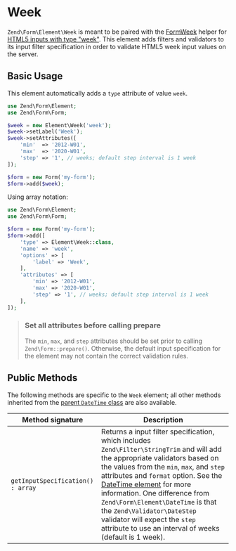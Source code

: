 # Week

`Zend\Form\Element\Week` is meant to be paired with the
[FormWeek](../helper/form-week.md) helper for
[HTML5 inputs with type "week"](http://www.whatwg.org/specs/web-apps/current-work/multipage/states-of-the-type-attribute.html#week-state-%28type=week%29).
This element adds filters and validators to its input filter specification in
order to validate HTML5 week input values on the server.

## Basic Usage

This element automatically adds a `type` attribute of value `week`.

```php
use Zend\Form\Element;
use Zend\Form\Form;

$week = new Element\Week('week');
$week->setLabel('Week');
$week->setAttributes([
    'min'  => '2012-W01',
    'max'  => '2020-W01',
    'step' => '1', // weeks; default step interval is 1 week
]);

$form = new Form('my-form');
$form->add($week);
```

Using array notation:

```php
use Zend\Form\Element;
use Zend\Form\Form;

$form = new Form('my-form');
$form->add([
	'type' => Element\Week::class,
	'name' => 'week',
	'options' => [
		'label' => 'Week',
	],
	'attributes' => [
		'min' => '2012-W01',
		'max' => '2020-W01',
		'step' => '1', // weeks; default step interval is 1 week
	],
]);
```

> ### Set all attributes before calling prepare
>
> The `min`, `max`, and `step` attributes should be set prior to calling
> `Zend\Form::prepare()`. Otherwise, the default input specification for the
> element may not contain the correct validation rules.

## Public Methods

The following methods are specific to the `Week` element; all other methods
inherited from the [parent `DateTime` class](date-time.md#public-methods) are also
available.

Method signature                  | Description
--------------------------------- | -----------
`getInputSpecification() : array` | Returns a input filter specification, which includes `Zend\Filter\StringTrim` and will add the appropriate validators based on the values from the `min`, `max`, and `step` attributes and `format` option.  See the [DateTime element](date-time.md#public-methods) for more information.  One difference from `Zend\Form\Element\DateTime` is that the `Zend\Validator\DateStep` validator will expect the `step` attribute to use an interval of weeks (default is 1 week).
